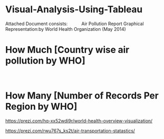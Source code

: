 # Visual-Analysis-Using-Tableau

Attached Document consists:&nbsp;&nbsp;&nbsp;&nbsp;&nbsp;&nbsp;&nbsp;&nbsp;&nbsp;&nbsp;
Air Pollution Report Graphical Representation:by World Health Organization (May 2014)

# How Much [Country wise air pollution by WHO]
&nbsp;&nbsp;&nbsp;&nbsp;&nbsp;&nbsp;&nbsp;&nbsp;&nbsp;&nbsp;
# How Many [Number of Records Per Region by WHO]




https://prezi.com/hq-xx52wdi9r/world-health-overview-visualization/


https://prezi.com/rwu767s_ks2t/air-transportation-statastics/
